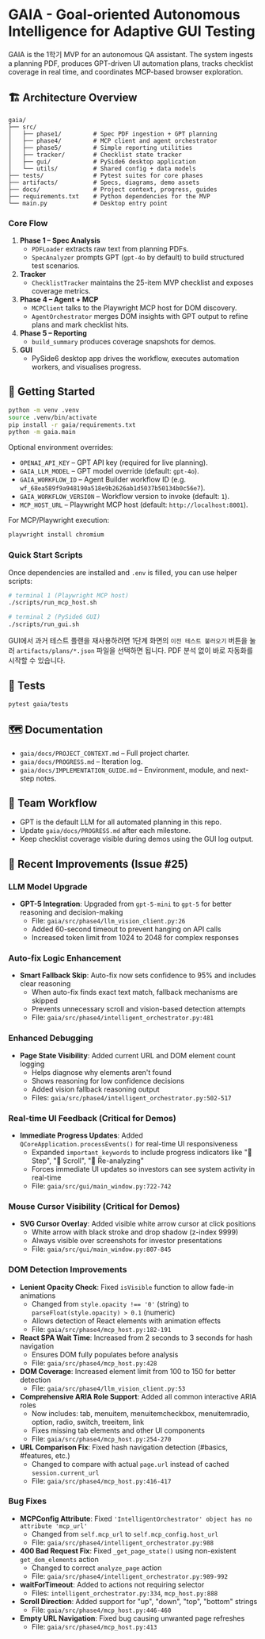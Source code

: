 # GAIA - Goal-oriented Autonomous Intelligence for Adaptive GUI Testing

GAIA is the 1학기 MVP for an autonomous QA assistant. The system ingests a planning PDF, produces GPT-driven UI automation plans, tracks checklist coverage in real time, and coordinates MCP-based browser exploration.

## 🏗️ Architecture Overview

```
gaia/
├── src/
│   ├── phase1/         # Spec PDF ingestion + GPT planning
│   ├── phase4/         # MCP client and agent orchestrator
│   ├── phase5/         # Simple reporting utilities
│   ├── tracker/        # Checklist state tracker
│   ├── gui/            # PySide6 desktop application
│   └── utils/          # Shared config + data models
├── tests/              # Pytest suites for core phases
├── artifacts/          # Specs, diagrams, demo assets
├── docs/               # Project context, progress, guides
├── requirements.txt    # Python dependencies for the MVP
└── main.py             # Desktop entry point
```

### Core Flow

1. **Phase 1 – Spec Analysis**
   - `PDFLoader` extracts raw text from planning PDFs.
   - `SpecAnalyzer` prompts GPT (`gpt-4o` by default) to build structured test scenarios.
2. **Tracker**
   - `ChecklistTracker` maintains the 25-item MVP checklist and exposes coverage metrics.
3. **Phase 4 – Agent + MCP**
   - `MCPClient` talks to the Playwright MCP host for DOM discovery.
   - `AgentOrchestrator` merges DOM insights with GPT output to refine plans and mark checklist hits.
4. **Phase 5 – Reporting**
   - `build_summary` produces coverage snapshots for demos.
5. **GUI**
   - PySide6 desktop app drives the workflow, executes automation workers, and visualises progress.

## 🚀 Getting Started

```bash
python -m venv .venv
source .venv/bin/activate
pip install -r gaia/requirements.txt
python -m gaia.main
```

Optional environment overrides:

- `OPENAI_API_KEY` – GPT API key (required for live planning).
- `GAIA_LLM_MODEL` – GPT model override (default: `gpt-4o`).
- `GAIA_WORKFLOW_ID` – Agent Builder workflow ID (e.g. `wf_68ea589f9a948190a518e9b2626ab1d5037b50134b0c56e7`).
- `GAIA_WORKFLOW_VERSION` – Workflow version to invoke (default: `1`).
- `MCP_HOST_URL` – Playwright MCP host (default: `http://localhost:8001`).

For MCP/Playwright execution:

```bash
playwright install chromium
```

### Quick Start Scripts

Once dependencies are installed and `.env` is filled, you can use helper scripts:

```bash
# terminal 1 (Playwright MCP host)
./scripts/run_mcp_host.sh

# terminal 2 (PySide6 GUI)
./scripts/run_gui.sh
```

GUI에서 과거 테스트 플랜을 재사용하려면 1단계 화면의 `이전 테스트 불러오기` 버튼을 눌러
`artifacts/plans/*.json` 파일을 선택하면 됩니다. PDF 분석 없이 바로 자동화를 시작할 수 있습니다.

## 🧪 Tests

```bash
pytest gaia/tests
```

## 🗺️ Documentation

- `gaia/docs/PROJECT_CONTEXT.md` – Full project charter.
- `gaia/docs/PROGRESS.md` – Iteration log.
- `gaia/docs/IMPLEMENTATION_GUIDE.md` – Environment, module, and next-step notes.

## 🤝 Team Workflow

- GPT is the default LLM for all automated planning in this repo.
- Update `gaia/docs/PROGRESS.md` after each milestone.
- Keep checklist coverage visible during demos using the GUI log output.

## 🔧 Recent Improvements (Issue #25)

### LLM Model Upgrade
- **GPT-5 Integration**: Upgraded from `gpt-5-mini` to `gpt-5` for better reasoning and decision-making
  - File: `gaia/src/phase4/llm_vision_client.py:26`
  - Added 60-second timeout to prevent hanging on API calls
  - Increased token limit from 1024 to 2048 for complex responses

### Auto-fix Logic Enhancement
- **Smart Fallback Skip**: Auto-fix now sets confidence to 95% and includes clear reasoning
  - When auto-fix finds exact text match, fallback mechanisms are skipped
  - Prevents unnecessary scroll and vision-based detection attempts
  - File: `gaia/src/phase4/intelligent_orchestrator.py:481`

### Enhanced Debugging
- **Page State Visibility**: Added current URL and DOM element count logging
  - Helps diagnose why elements aren't found
  - Shows reasoning for low confidence decisions
  - Added vision fallback reasoning output
  - Files: `gaia/src/phase4/intelligent_orchestrator.py:502-517`

### Real-time UI Feedback (Critical for Demos)
- **Immediate Progress Updates**: Added `QCoreApplication.processEvents()` for real-time UI responsiveness
  - Expanded `important_keywords` to include progress indicators like "🤖 Step", "📜 Scroll", "📸 Re-analyzing"
  - Forces immediate UI updates so investors can see system activity in real-time
  - File: `gaia/src/gui/main_window.py:722-742`

### Mouse Cursor Visibility (Critical for Demos)
- **SVG Cursor Overlay**: Added visible white arrow cursor at click positions
  - White arrow with black stroke and drop shadow (z-index 9999)
  - Always visible over screenshots for investor presentations
  - File: `gaia/src/gui/main_window.py:807-845`

### DOM Detection Improvements
- **Lenient Opacity Check**: Fixed `isVisible` function to allow fade-in animations
  - Changed from `style.opacity !== '0'` (string) to `parseFloat(style.opacity) > 0.1` (numeric)
  - Allows detection of React elements with animation effects
  - File: `gaia/src/phase4/mcp_host.py:182-191`
- **React SPA Wait Time**: Increased from 2 seconds to 3 seconds for hash navigation
  - Ensures DOM fully populates before analysis
  - File: `gaia/src/phase4/mcp_host.py:428`
- **DOM Coverage**: Increased element limit from 100 to 150 for better detection
  - File: `gaia/src/phase4/llm_vision_client.py:53`
- **Comprehensive ARIA Role Support**: Added all common interactive ARIA roles
  - Now includes: tab, menuitem, menuitemcheckbox, menuitemradio, option, radio, switch, treeitem, link
  - Fixes missing tab elements and other UI components
  - File: `gaia/src/phase4/mcp_host.py:254-270`
- **URL Comparison Fix**: Fixed hash navigation detection (#basics, #features, etc.)
  - Changed to compare with actual `page.url` instead of cached `session.current_url`
  - File: `gaia/src/phase4/mcp_host.py:416-417`

### Bug Fixes
- **MCPConfig Attribute**: Fixed `'IntelligentOrchestrator' object has no attribute 'mcp_url'`
  - Changed from `self.mcp_url` to `self.mcp_config.host_url`
  - File: `gaia/src/phase4/intelligent_orchestrator.py:988`
- **400 Bad Request Fix**: Fixed `_get_page_state()` using non-existent `get_dom_elements` action
  - Changed to correct `analyze_page` action
  - File: `gaia/src/phase4/intelligent_orchestrator.py:989-992`
- **waitForTimeout**: Added to actions not requiring selector
  - Files: `intelligent_orchestrator.py:334`, `mcp_host.py:888`
- **Scroll Direction**: Added support for "up", "down", "top", "bottom" strings
  - File: `gaia/src/phase4/mcp_host.py:446-460`
- **Empty URL Navigation**: Fixed bug causing unwanted page refreshes
  - File: `gaia/src/phase4/mcp_host.py:413`
